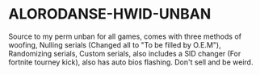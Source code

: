 # ALORODANSE-HWID-UNBAN
 Source to my perm unban for all games, comes with three methods of woofing, Nulling serials (Changed all to "To be filled by O.E.M"), Randomizing serials, Custom serials, also includes a SID changer (For fortnite tourney kick), also has auto bios flashing. Don't sell and be weird.
